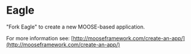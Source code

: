 Eagle
=====

"Fork Eagle" to create a new MOOSE-based application.

For more information see: [http://mooseframework.com/create-an-app/](http://mooseframework.com/create-an-app/)
